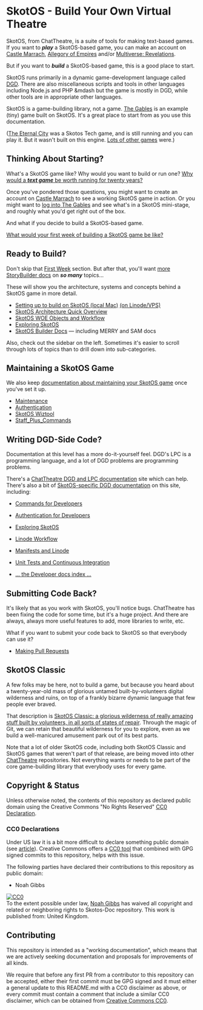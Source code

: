 # SkotOS - Build Your Own Virtual Theatre

SkotOS, from ChatTheatre, is a suite of tools for making text-based games. If you want to ***play*** a SkotOS-based game, you can make an account on [Castle Marrach](https://www.marrach.com/), [Allegory of Empires](https://allegoryofempires.com/) and/or [Multiverse; Revelations](https://home.multirev.net/).

But if you want to ***build*** a SkotOS-based game, this is a good place to start.

SkotOS runs primarily in a dynamic game-development language called [DGD](http://www.dworkin.nl/dgd/). There are also miscellaneous scripts and tools in other languages including Node.js and PHP &mdash but the game is mostly in DGD, while other tools are in appropriate other languages.

SkotOS is a game-building library, not a game. [The Gables](https://github.com/ChatTheatre/gables_game) is an example (tiny) game built on SkotOS. It's a great place to start from as you use this documentation.

([The Eternal City](https://www.eternalcitygame.com/) was a Skotos Tech game, and is still running and you can play it. But it wasn't built on this engine. [Lots of other games](./Games.md) were.)

## Thinking About Starting?

What's a SkotOS game like? Why would you want to build or run one? [Why would a ***text game*** be worth running for twenty years?](Basics/Why_Text.md)

Once you've pondered those questions, you might want to create an account on [Castle Marrach](https://www.marrach.com/) to see a working SkotOS game in action. Or you might want to [log into The Gables](Basics/Prod_Gables.md) and see what's in a SkotOS mini-stage, and roughly what you'd get right out of the box.

And what if you decide to build a SkotOS-based game.

[What would your first week of building a SkotOS game be like?](FirstWeek/index.md)

## Ready to Build?

Don't skip that [First Week](FirstWeek/index.md) section. But after that, you'll want [more StoryBuilder docs](Story_Builder/index.md) on ***so many*** topics...

These will show you the architecture, systems and concepts behind a SkotOS game in more detail.

* [Setting up to build on SkotOS (local Mac)](./setup.md) [(on Linode/VPS)](./setup_vps.md)
* [SkotOS Architecture Quick Overview](./architecture.md)
* [SkotOS WOE Objects and Workflow](Story_Builder/woe_workflow.md)
* [Exploring SkotOS](./Developer/Exploring_SkotOS.md)
* [SkotOS Builder Docs](./Story_Builder/index.md) &mdash; including MERRY and SAM docs

Also, check out the sidebar on the left. Sometimes it's easier to scroll through lots of topics than to drill down into sub-categories.

## Maintaining a SkotOS Game

We also keep [documentation about maintaining your SkotOS game](./Maintainer/) once you've set it up.

* [Maintenance](Maintainer/Maintenance.md)
* [Authentication](Maintainer/Authentication.md)
* [SkotOS Wiztool](Developer/SkotOS_Wiztool.md)
* [Staff_Plus_Commands](Story_Builder/Staff_Plus_Commands.md)

## Writing DGD-Side Code?

Documentation at this level has a more do-it-yourself feel. DGD's LPC is a programming language, and a lot of DGD problems are programming problems.

There's a [ChatTheatre DGD and LPC documentation](https://chattheatre.github.io/lpc-doc/) site which can help. There's also a bit of [SkotOS-specific DGD documentation](Developer/index.md) on this site, including:

* [Commands for Developers](Developer/CommandsForDevelopers.md)
* [Authentication for Developers](Developer/DevAuthentication.md)
* [Exploring SkotOS](Developer/Exploring_SkotOS.md)
* [Linode Workflow](Developer/Linode_Workflow.md)
* [Manifests and Linode](Developer/ManifestsAndLinode.md)
* [Unit Tests and Continuous Integration](Developer/UnitTests.md)

* [... the Developer docs index ...](Developer/index.md)

## Submitting Code Back?

It's likely that as you work with SkotOS, you'll notice bugs. ChatTheatre has been fixing the code for some time, but it's a huge project. And there are always, always more useful features to add, more libraries to write, etc.

What if you want to submit your code back to SkotOS so that everybody can use it?

* [Making Pull Requests](OSS/PullRequests.md)

## SkotOS Classic

A few folks may be here, not to build a game, but because you heard about a twenty-year-old mass of glorious untamed built-by-volunteers digital wilderness and ruins, on top of a frankly bizarre dynamic language that few people ever braved.

That description is [SkotOS Classic: a glorious wilderness of really amazing stuff built by volunteers, in all sorts of states of repair](./SkotOS_Classic.md). Through the magic of Git, we can retain that beautiful wilderness for you to explore, even as we build a well-manicured amusement park out of its best parts.

Note that a lot of older SkotOS code, including both SkotOS Classic and SkotOS games that weren't part of that release, are being moved into other [ChatTheatre](https://github.com/ChatTheatre) repositories. Not everything wants or needs to be part of the core game-building library that everybody uses for every game.

## Copyright & Status

Unless otherwise noted, the contents of this repository as declared public domain using the Creative Commons "No Rights Reserved" [CC0 Declaration](https://creativecommons.org/share-your-work/public-domain/cc0/).

### CC0 Declarations

Under US law it is a bit more difficult to declare something public domain (see [article](https://www.techdirt.com/articles/20150123/15564629797/why-we-still-cant-really-put-anything-public-domain-why-that-needs-to-change.shtml)). Creative Commons offers a [CC0 tool](https://creativecommons.org/choose/zero/) that combined with GPG signed commits to this repository, helps with this issue.

The following parties have declared their contributions to this repository as public domain:

* Noah Gibbs

<p xmlns:dct="http://purl.org/dc/terms/" xmlns:vcard="http://www.w3.org/2001/vcard-rdf/3.0#">
  <a rel="license"
     href="http://creativecommons.org/publicdomain/zero/1.0/">
    <img src="http://i.creativecommons.org/p/zero/1.0/88x31.png" style="border-style: none;" alt="CC0" />
  </a>
  <br />
  To the extent possible under law,
  <a rel="dct:publisher"
     href="https://codefol.io">
    <span property="dct:title">Noah Gibbs</span></a>
  has waived all copyright and related or neighboring rights to
  <span property="dct:title">Skotos-Doc repository</span>.
This work is published from:
<span property="vcard:Country" datatype="dct:ISO3166"
      content="UK" about="https://github.com/ChatTheatre/eOS-Doc">
  United Kingdom</span>.
</p>

## Contributing

This repository is intended as a "working documentation", which means that we are actively seeking documentation and proposals for improvements of all kinds.

We require that before any first PR from a contributor to this repository can be accepted, either their first commit must be GPG signed and it must either a general update to this README.md with a CC0 disclaimer as above, or every commit must contain a comment that include a similar CC0 disclaimer, which can be obtained from [Creative Commons CC0](https://creativecommons.org/choose/zero/).

